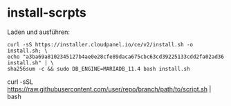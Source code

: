 # install-scrpts

Laden und ausführen:


```
curl -sS https://installer.cloudpanel.io/ce/v2/install.sh -o install.sh; \
echo "a3ba69a8102345127b4ae0e28cfe89daca675cbc63cd39225133cdd2fa02ad36 install.sh" | \
sha256sum -c && sudo DB_ENGINE=MARIADB_11.4 bash install.sh

```

curl -sSL https://raw.githubusercontent.com/user/repo/branch/path/to/script.sh | bash

